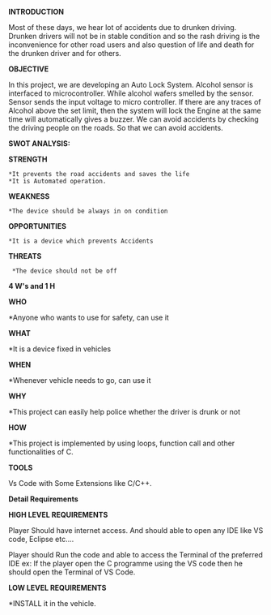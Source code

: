 **INTRODUCTION**

Most of these days, we hear lot of accidents due to drunken driving. Drunken drivers will not be in stable condition and so the rash driving is the inconvenience for other road users and also question of life and death for the drunken driver and for others.

**OBJECTIVE**

In this project, we are developing an Auto Lock System. Alcohol sensor is interfaced to microcontroller. While alcohol wafers smelled by the sensor. Sensor sends the input voltage to micro controller. If there are any traces of Alcohol above the set limit, then the system will lock the Engine at the same time will automatically gives a buzzer. We can avoid accidents by checking the driving people on the roads. So that we can avoid accidents.

**SWOT ANALYSIS:**

   **STRENGTH**

    *It prevents the road accidents and saves the life
    *It is Automated operation.
    
   **WEAKNESS**
   
    *The device should be always in on condition
    
   **OPPORTUNITIES**
   
    *It is a device which prevents Accidents
    
   **THREATS**
    
     *The device should not be off
     
**4 W's and 1 H**

 **WHO**
 
   *Anyone who wants to use for safety, can use it
   
  **WHAT**
  
   *It is a device fixed in vehicles
  
  **WHEN**
  
   *Whenever vehicle needs to go, can use it
  
  **WHY**
  
   *This project can easily help police whether the driver is drunk or not
   
   **HOW**
   
   *This project is implemented by using loops, function call and other functionalities of C.
   
 **TOOLS**
 
 Vs Code with Some Extensions like C/C++.
 
 **Detail Requirements**

 **HIGH LEVEL REQUIREMENTS**

Player Should have internet access. And should able to open any IDE like VS code, Eclipse etc….

Player should Run the code and able to access the Terminal of the preferred IDE ex: If the player open the C programme using the VS code then he should open the Terminal of VS Code.

**LOW LEVEL REQUIREMENTS**
  
   *INSTALL it in the vehicle.
    

